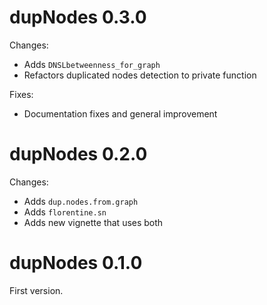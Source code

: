 # dupNodes 0.3.0

Changes:
* Adds `DNSLbetweenness_for_graph`
* Refactors duplicated nodes detection to private function

Fixes:
* Documentation fixes and general improvement

# dupNodes 0.2.0

Changes:
* Adds `dup.nodes.from.graph`
* Adds `florentine.sn`
* Adds new vignette that uses both

# dupNodes 0.1.0

First version.


